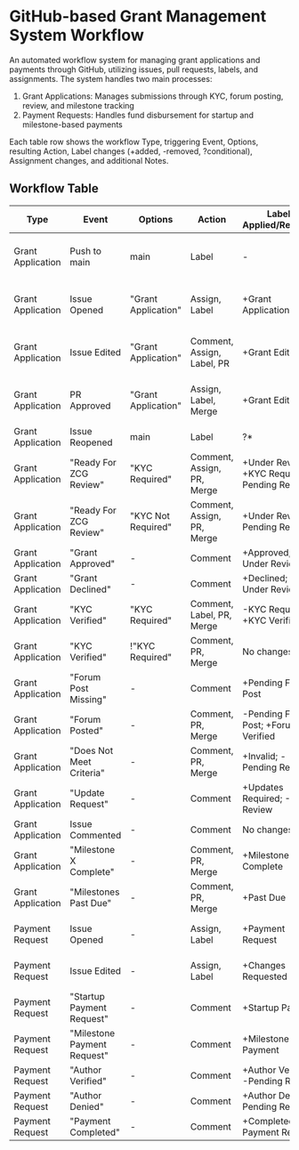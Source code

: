 # GitHub-based Grant Management System Workflow

An automated workflow system for managing grant applications and payments through GitHub, utilizing issues, pull requests, labels, and assignments. The system handles two main processes:

1. Grant Applications: Manages submissions through KYC, forum posting, review, and milestone tracking
2. Payment Requests: Handles fund disbursement for startup and milestone-based payments

Each table row shows the workflow Type, triggering Event, Options, resulting Action, Label changes (+added, -removed, ?conditional), Assignment changes, and additional Notes.

## Workflow Table

| Type              | Event                  | Options | Action | Labels Applied/Removed | Assignments | Notes |
|-------------------|------------------------|----------|---------|---------------------|-------------|--------|
| Grant Application | Push to main                | main                | Label | - | No change | Validates all open Grant Application issue labels |
| Grant Application | Issue Opened                | "Grant Application" | Assign, Label | +Grant Application | Assigns to ZCG Admin | Automatic processing of new applications |
| Grant Application | Issue Edited                | "Grant Application" | Comment, Assign, Label, PR | +Grant Edited | Assigns to: Original Authors, ZCG Admin | Creates PR to track changes |
| Grant Application | PR Approved                 | "Grant Application" | Assign, Label, Merge | +Grant Edited | Assigns to: Original Authors, ZCG Admin | Merges PR and updates grant issue |
| Grant Application | Issue Reopened              | main                | Label | ?* | No change | Ensures proper label state |
| Grant Application | "Ready For ZCG Review"      | "KYC Required"      | Comment, Assign, PR, Merge | +Under Review; +KYC Required; -Pending Review | Assigns to ZCG Review Team | KYC pathway |
| Grant Application | "Ready For ZCG Review"      | "KYC Not Required"  | Comment, Assign, PR, Merge | +Under Review; -Pending Review | Assigns to ZCG Review Team | Non-KYC pathway |
| Grant Application | "Grant Approved"            | -                   | Comment | +Approved; -Under Review | No change | Final approval |
| Grant Application | "Grant Declined"            | -                   | Comment | +Declined; -Under Review | No change | Rejection notification |
| Grant Application | "KYC Verified"              | "KYC Required"      | Comment, Label, PR, Merge | -KYC Required; +KYC Verified | No change | KYC completion processing |
| Grant Application | "KYC Verified"              | !"KYC Required"     | Comment, PR, Merge | No changes | No change | Invalid state handling |
| Grant Application | "Forum Post Missing"        | -                   | Comment | +Pending Forum Post | No change | Forum requirement notification |
| Grant Application | "Forum Posted"              | -                   | Comment, PR, Merge | -Pending Forum Post; +Forum Verified | No change | Forum verification |
| Grant Application | "Does Not Meet Criteria"    | -                   | Comment, PR, Merge | +Invalid; -Pending Review | No change | Requirement failure handling |
| Grant Application | "Update Request"            | -                   | Comment | +Updates Required; -Under Review | Assigns back to Author | Request for changes |
| Grant Application | Issue Commented             | -                   | Comment | No changes | No change | General communication |
| Grant Application | "Milestone X Complete"      | -                   | Comment, PR, Merge | +Milestone X Complete | No change | Milestone tracking |
| Grant Application | "Milestones Past Due"       | -                   | Comment, PR, Merge | +Past Due | No change | Deadline tracking |
| Payment Request   | Issue Opened                | -                   | Assign, Label | +Payment Request | Assigns to ZCG Finance Team | New payment processing |
| Payment Request   | Issue Edited                | -                   | Assign, Label | +Changes Requested | Reassigns to ZCG Finance Team | Payment modification handling |
| Payment Request   | "Startup Payment Request"   | -                   | Comment | +Startup Payment | No change | Initial funding process |
| Payment Request   | "Milestone Payment Request" | -                   | Comment | +Milestone Payment | No change | Progress payment process |
| Payment Request   | "Author Verified"           | -                   | Comment | +Author Verified; -Pending Review | No change | Identity confirmation |
| Payment Request   | "Author Denied"             | -                   | Comment | +Author Denied; -Pending Review | No change | Identity rejection |
| Payment Request   | "Payment Completed"         | -                   | Comment | +Completed; -Payment Request | No change | Payment confirmation |
